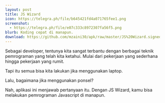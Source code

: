 ```yaml
---
layout: post
title: JS Wizard
icon: https://telegra.ph/file/b645421fd4a071765fee1.png
screenshot:
  - https://telegra.ph/file/e07c333c8972307fa56f5.png
blurb: Koding cepat di manapun.
download: https://github.com/mzaini30/apk/raw/master/JS%20Wizard.signed.apk
---
```


Sebagai developer, tentunya kita sangat terbantu dengan berbagai teknik pemrograman yang telah kita ketahui. Mulai dari pekerjaan yang sederhana hingga pekerjaan yang rumit.

Tapi itu semua bisa kita lakukan jika menggunakan laptop. 

Lalu, bagaimana jika menggunakan ponsel?

Nah, aplikasi ini menjawab pertanyaan itu. Dengan JS Wizard, kamu bisa melakukan pemrograman Javascript di manapun.